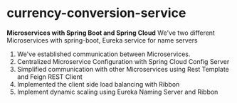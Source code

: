 # currency-conversion-service

**Microservices with Spring Boot and Spring Cloud**
We've two different Microservices with spring-boot, Eureka service for name servers

1) We've established communication between Microservices.
2) Centralized Microservice Configuration with Spring Cloud Config Server
3) Simplified communication with other Microservices using Rest Template and Feign REST Client
4) Implemented the client side load balancing with Ribbon
5) Implement dynamic scaling using Eureka Naming Server and Ribbon
